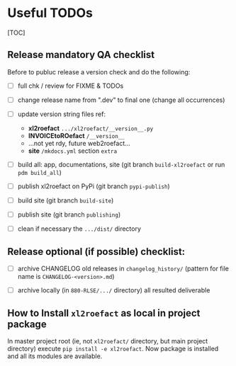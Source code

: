 
# Useful TODOs 

[TOC]

## Release mandatory QA checklist

Before to publuc release a version check and do the following:

* [ ] full chk / review for FIXME & TODOs
* [ ] change release name from ".dev" to final one (change all occurrences)
* [ ] update version string files ref:
    * **xl2roefact** `.../xl2roefact/__version__.py`
    * **INVOICEtoROefact** `/__version__`
    * ...not yet rdy, future web2roefact...
    * **site** `/mkdocs.yml` section `extra`
* [ ] build all: app, documentations, site (git branch `build-xl2roefact` or run `pdm build_all`)
* [ ] publish xl2roefact on PyPi (git branch `pypi-publish`)
* [ ] build site (git branch `build-site`)
* [ ] publish site (git branch `publishing`)
* [ ] clean if necessary the `.../dist/` directory



## Release optional (if possible) checklist:

* [ ] archive CHANGELOG old releases in `changelog_history/` (pattern for file name is `CHANGELOG-<version>.md`)
* [ ] archive locally (in `880-RLSE/.../` directory) all resulted deliverable








## How to Install `xl2roefact` as local in project package

In master project root (ie, not `xl2roefact/` directory, but main project directory) execute `pip install -e xl2roefact`. Now package is installed and all its modules are available.





